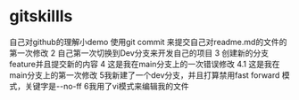 # gitskillls
自己对github的理解小demo
使用git commit 来提交自己对readme.md的文件的第一次修改
2 自己第一次切换到Dev分支来开发自己的项目
3 创建新的分支feature并且提交新的内容
4 这是我在main分支上的一次错误修改
4.1 这是我在main分支上的第一次修改
5我新建了一个dev分支，并且打算禁用fast forward 模式，关键字是--no-ff
6我用了vi模式来编辑我的文件
